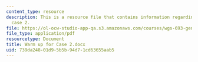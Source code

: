 ```yaml
---
content_type: resource
description: This is a resource file that contains information regarding warm up for
  case 2.
file: https://ol-ocw-studio-app-qa.s3.amazonaws.com/courses/wgs-693-gender-race-and-the-complexities-of-science-and-technology-a-problem-based-learning-experiment-spring-2009/739da24801d95b5b94d71cd63655aab5_MITWGS_693S09_assn03_Warmup.pdf
file_type: application/pdf
resourcetype: Document
title: Warm up for Case 2.docx
uid: 739da248-01d9-5b5b-94d7-1cd63655aab5
---
```

